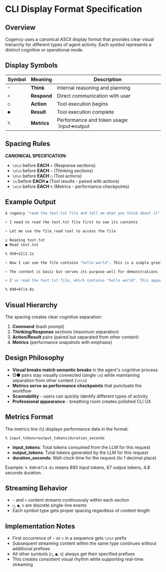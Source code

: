 # CLI Display Format Specification

## Overview

Cogency uses a canonical ASCII display format that provides clear visual hierarchy for different types of agent activity. Each symbol represents a distinct cognitive or operational mode.

## Display Symbols

| Symbol | Meaning | Description |
|--------|---------|-------------|
| `~` | **Think** | Internal reasoning and planning |
| `>` | **Respond** | Direct communication with user |
| `○` | **Action** | Tool execution begins |
| `●` | **Result** | Tool execution complete |
| `%` | **Metrics** | Performance and token usage: `input➜output|duration` |

## Spacing Rules

**CANONICAL SPECIFICATION:**

- `\n\n` before **EACH** `>`  (Response sections)
- `\n\n` before **EACH** `~`  (Thinking sections)  
- `\n\n` before **EACH** `○`  (Tool actions)
- `\n` before **EACH** `●`    (Tool results - paired with actions)
- `\n\n` before **EACH** `%`  (Metrics - performance checkpoints)

## Example Output

```bash
$ cogency "read the test.txt file and tell me what you think about it" --mode resume --llm gemini --new

> I need to read the test.txt file first to see its contents

~ Let me use the file_read tool to access the file

○ Reading test.txt
● Read test.txt

% 450➜12|2.1s

~ Now I can see the file contains "hello world". This is a simple greeting text file

~ The content is basic but serves its purpose well for demonstrations

> I've read the test.txt file, which contains "hello world". This appears to be a simple test file with a basic greeting message. It's the kind of file commonly used for testing file operations, tutorials, or as a placeholder during development.

% 890➜67|4.8s
```

## Visual Hierarchy

The spacing creates clear cognitive separation:

1. **Command** (bash prompt)
2. **Thinking/Response** sections (maximum separation)
3. **Action/Result** pairs (paired but separated from other content)
4. **Metrics** (performance snapshots with emphasis)

## Design Philosophy

- **Visual breaks match semantic breaks** in the agent's cognitive process
- **○●** pairs stay visually connected (single `\n`) while maintaining separation from other content (`\n\n`)
- **Metrics serve as performance checkpoints** that punctuate the workflow
- **Scannability** - users can quickly identify different types of activity
- **Professional appearance** - breathing room creates polished CLI UX

## Metrics Format

The metrics line (`%`) displays performance data in the format:

```
% input_tokens➜output_tokens|duration_seconds
```

- **input_tokens**: Total tokens consumed from the LLM for this request
- **output_tokens**: Total tokens generated by the LLM for this request  
- **duration_seconds**: Wall-clock time for the request (to 1 decimal place)

Example: `% 890➜67|4.8s` means 890 input tokens, 67 output tokens, 4.8 seconds duration.

## Streaming Behavior

- `~` and `>` content streams continuously within each section
- `○`, `●`, `%` are discrete single-line events
- Each symbol type gets proper spacing regardless of content length

## Implementation Notes

- First occurrence of `~` or `>` in a sequence gets `\n\n` prefix
- Subsequent streaming content within the same type continues without additional prefixes
- All other symbols (`○`, `●`, `%`) always get their specified prefixes
- This creates consistent visual rhythm while supporting real-time streaming